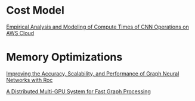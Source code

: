 # Cost Model
[Empirical Analysis and Modeling of Compute Times of CNN Operations on AWS Cloud](https://ieeexplore.ieee.org/abstract/document/9251263)

# Memory Optimizations
[Improving the Accuracy, Scalability, and Performance of Graph Neural Networks with Roc](https://cs.stanford.edu/~zhihao/papers/mlsys20.pdf)

[A Distributed Multi-GPU System for Fast Graph Processing](http://www.vldb.org/pvldb/vol11/p297-jia.pdf)
